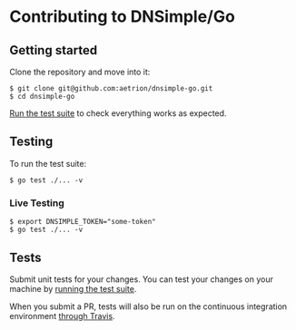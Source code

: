 # Contributing to DNSimple/Go

## Getting started

Clone the repository and move into it:

```
$ git clone git@github.com:aetrion/dnsimple-go.git
$ cd dnsimple-go
```

[Run the test suite](#testing) to check everything works as expected.


## Testing

To run the test suite:

```shell
$ go test ./... -v
```

### Live Testing

```shell
$ export DNSIMPLE_TOKEN="some-token"
$ go test ./... -v
```


## Tests

Submit unit tests for your changes. You can test your changes on your machine by [running the test suite](#testing).

When you submit a PR, tests will also be run on the continuous integration environment [through Travis](https://travis-ci.org/aetrion/dnsimple-go).


